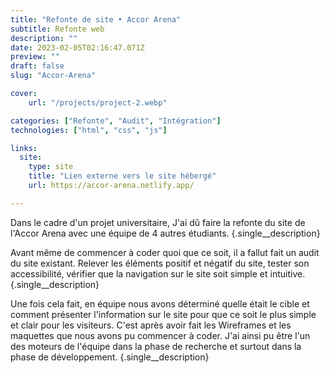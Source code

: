 ```yaml
---
title: "Refonte de site • Accor Arena"
subtitle: Refonte web
description: ""
date: 2023-02-05T02:16:47.071Z
preview: ""
draft: false
slug: "Accor-Arena"

cover:
    url: "/projects/project-2.webp"

categories: ["Refonte", "Audit", "Intégration"]
technologies: ["html", "css", "js"]

links:
  site:
    type: site
    title: "Lien externe vers le site hébergé"
    url: https://accor-arena.netlify.app/

---
```


Dans le cadre d'un projet universitaire, J'ai dû faire la refonte du site de l'Accor Arena avec une équipe de 4 autres étudiants.
{.single__description}

Avant même de commencer à coder quoi que ce soit, il a fallut fait un audit du site existant. Relever les éléments positif et négatif du site, tester son accessibilité, vérifier que la navigation sur le site soit simple et intuitive.
{.single__description}

Une fois cela fait, en équipe nous avons déterminé quelle était le cible et comment présenter l'information sur le site pour que ce soit le plus simple et clair pour les visiteurs. C'est après avoir fait les Wireframes et les maquettes que nous avons pu commencer à coder. J'ai ainsi pu être l'un des moteurs de l'équipe dans la phase de recherche et surtout dans la phase de développement.
{.single__description}
